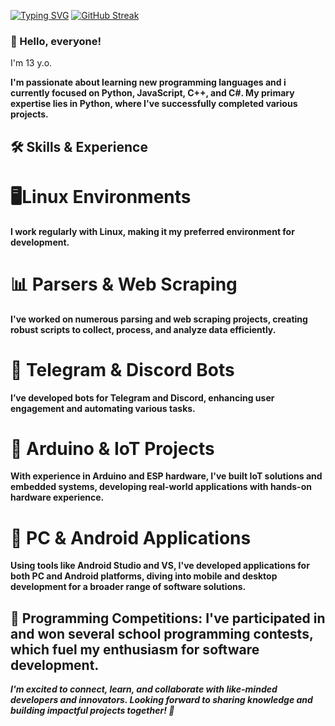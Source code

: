 [![Typing SVG](https://readme-typing-svg.demolab.com?font=Fira+Code&pause=1000&width=435&lines=About+Me)](https://git.io/typing-svg)
[![GitHub Streak](http://github-readme-streak-stats.herokuapp.com?user=serkom2000&theme=dark&locale=ru)](https://git.io/streak-stats)

### 👋 Hello, everyone!
I'm 13 y.o.

**I'm passionate about learning new programming languages and i currently focused on Python, JavaScript, C++, and C#. My primary expertise lies in Python, where I've successfully completed various projects.**

## 🛠 Skills & Experience

# 🖥️Linux Environments 
**I work regularly with Linux, making it my preferred environment for development.**

# 📊 Parsers & Web Scraping
**I've worked on numerous parsing and web scraping projects, creating robust scripts to collect, process, and analyze data efficiently.**

# 🤖 Telegram & Discord Bots
**I’ve developed bots for Telegram and Discord, enhancing user engagement and automating various tasks.**

# 🔌 Arduino & IoT Projects
**With experience in Arduino and ESP hardware, I've built IoT solutions and embedded systems, developing real-world applications with hands-on hardware experience.**

# 📱 PC & Android Applications
**Using tools like Android Studio and VS, I've developed applications for both PC and Android platforms, diving into mobile and desktop development for a broader range of software solutions.**

## 🎯 Programming Competitions: I've participated in and won several school programming contests, which fuel my enthusiasm for software development.

***I'm excited to connect, learn, and collaborate with like-minded developers and innovators. Looking forward to sharing knowledge and building impactful projects together! 🚀***
